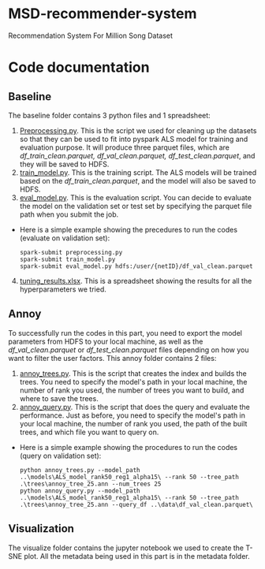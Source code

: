 # MSD-recommender-system
Recommendation System For Million Song Dataset

# Code documentation

## Baseline
The baseline folder contains 3 python files and 1 spreadsheet:
1. [Preprocessing.py](https://github.com/udAAbu/MSD-recommender-system/blob/main/baseline/preprocessing.py). This is the script we used for cleaning up the datasets so that they can be used to fit into pyspark ALS model for training and evaluation purpose. It will produce three parquet files, which are *df_train_clean.parquet, df_val_clean.parquet, df_test_clean.parquet*, and they will be saved to HDFS.
2. [train_model.py](https://github.com/udAAbu/MSD-recommender-system/blob/main/baseline/train_model.py). This is the training script. The ALS models will be trained based on the *df_train_clean.parquet*, and the model will also be saved to HDFS.
3. [eval_model.py](https://github.com/udAAbu/MSD-recommender-system/blob/main/baseline/eval_model.py). This is the evaluation script. You can decide to evaluate the model on the validation set or test set by specifying the parquet file path when you submit the job. 

  - Here is a simple example showing the precedures to run the codes (evaluate on validation set):
    ```
    spark-submit preprocessing.py
    spark-submit train_model.py
    spark-submit eval_model.py hdfs:/user/{netID}/df_val_clean.parquet
    ```
4. [tuning_results.xlsx](https://github.com/udAAbu/MSD-recommender-system/blob/main/baseline/tuning_results.xlsx). This is a spreadsheet showing the results for all the hyperparameters we tried. 

## Annoy
To successfully run the codes in this part, you need to export the model parameters from HDFS to your local machine, as well as the *df_val_clean.parquet* or *df_test_clean.parquet* files depending on how you want to filter the user factors. This annoy folder contains 2 files:
1. [annoy_trees.py](https://github.com/udAAbu/MSD-recommender-system/blob/main/annoy/annoy_trees.py). This is the script that creates the index and builds the trees. You need to specify the model's path in your local machine, the number of rank you used, the number of trees you want to build, and where to save the trees. 
2. [annoy_query.py](https://github.com/udAAbu/MSD-recommender-system/blob/main/annoy/annoy_query.py). This is the script that does the query and evaluate the performance. Just as before, you need to specify the model's path in your local machine, the number of rank you used, the path of the built trees, and which file you want to query on. 
    
  - Here is a simple example showing the procedures to run the codes (query on validation set):
    ```
    python annoy_trees.py --model_path ..\models\ALS_model_rank50_reg1_alpha15\ --rank 50 --tree_path .\trees\annoy_tree_25.ann --num_trees 25
    python annoy_query.py --model_path ..\models\ALS_model_rank50_reg1_alpha15\ --rank 50 --tree_path .\trees\annoy_tree_25.ann --query_df ..\data\df_val_clean.parquet\ 
    ```

## Visualization
The visualize folder contains the jupyter notebook we used to create the T-SNE plot. All the metadata being used in this part is in the metadata folder. 
